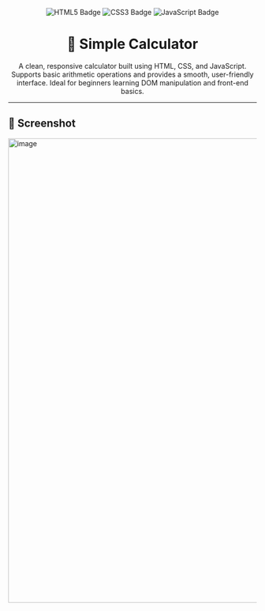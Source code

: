 <p align="center">
  <img src="https://img.shields.io/badge/HTML5-E34F26?style=for-the-badge&logo=html5&logoColor=white" alt="HTML5 Badge"/>
  <img src="https://img.shields.io/badge/CSS3-1572B6?style=for-the-badge&logo=css3&logoColor=white" alt="CSS3 Badge"/>
  <img src="https://img.shields.io/badge/JavaScript-F7DF1E?style=for-the-badge&logo=javascript&logoColor=black" alt="JavaScript Badge"/>
</p>

<h1 align="center">🧮 Simple Calculator</h1>

<p align="center">
  A clean, responsive calculator built using HTML, CSS, and JavaScript. Supports basic arithmetic operations and provides a smooth, user-friendly interface. Ideal for beginners learning DOM manipulation and front-end basics.
</p>

---

## 📸 Screenshot
<img width="1920" height="940" alt="image" src="https://github.com/user-attachments/assets/629e8b04-b823-4207-aa1c-8bea196d149a" />




